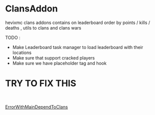 # ClansAddon
hevixmc clans addons contains on leaderboard order by points / kills / deaths , utils to clans and clans wars

TODO : 

- Make Leaderboard task manager to load leaderboard with their locations
- Make sure that support cracked players
- Make sure we have placeholder tag and hook



# TRY TO FIX THIS

<BR>

[ErrorWithMainDependToClans](https://github.com/HevixMC/ClansAddon/blob/main/ErrorWithMainDependToClans.md)
